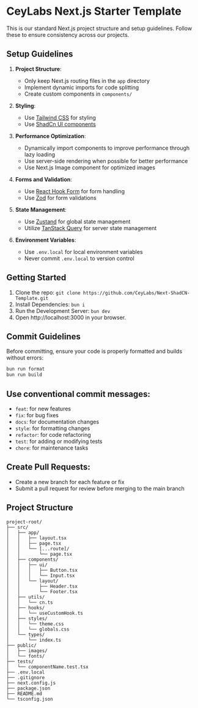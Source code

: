# CeyLabs Next.js Starter Template

This is our standard Next.js project structure and setup guidelines. Follow these to ensure consistency across our projects.

## Setup Guidelines

1. **Project Structure**:

    - Only keep Next.js routing files in the `app` directory
    - Implement dynamic imports for code splitting
    - Create custom components in `components/`

2. **Styling**:

    - Use [Tailwind CSS](https://tailwindcss.com/) for styling
    - Use [ShadCn UI components](https://ui.shadcn.com/)

3. **Performance Optimization**:

    - Dynamically import components to improve performance through lazy loading
    - Use server-side rendering when possible for better performance
    - Use Next.js Image component for optimized images

4. **Forms and Validation**:

    - Use [React Hook Form](https://www.react-hook-form.com/) for form handling
    - Use [Zod](https://zod.dev/) for form validations

5. **State Management**:

    - Use [Zustand](https://github.com/pmndrs/zustand) for global state management
    - Utilize [TanStack Query](https://tanstack.com/query/latest) for server state management

6. **Environment Variables**:
    - Use `.env.local` for local environment variables
    - Never commit `.env.local` to version control

## Getting Started

1. Clone the repo: `git clone https://github.com/CeyLabs/Next-ShadCN-Template.git`
2. Install Dependencies: `bun i`
3. Run the Development Server: `bun dev`
4. Open http://localhost:3000 in your browser.

## Commit Guidelines

Before committing, ensure your code is properly formatted and builds without errors:

```bash
bun run format
bun run build
```

## Use conventional commit messages:

-   `feat`: for new features
-   `fix`: for bug fixes
-   `docs`: for documentation changes
-   `style`: for formatting changes
-   `refactor`: for code refactoring
-   `test`: for adding or modifying tests
-   `chore`: for maintenance tasks

## Create Pull Requests:

-   Create a new branch for each feature or fix
-   Submit a pull request for review before merging to the main branch

## Project Structure

```plaintext
project-root/
├── src/
│   ├── app/
│   │   ├── layout.tsx
│   │   ├── page.tsx
│   │   └── [...route]/
│   │       └── page.tsx
│   ├── components/
│   │   ├── ui/
│   │   │   ├── Button.tsx
│   │   │   └── Input.tsx
│   │   └── layout/
│   │       ├── Header.tsx
│   │       └── Footer.tsx
│   ├── utils/
│   │   └── cn.ts
│   ├── hooks/
│   │   └── useCustomHook.ts
│   ├── styles/
│   │   └── theme.css
│   │   └── globals.css
│   └── types/
│       └── index.ts
├── public/
│   ├── images/
│   └── fonts/
├── tests/
│   └── componentName.test.tsx
├── .env.local
├── .gitignore
├── next.config.js
├── package.json
├── README.md
└── tsconfig.json
```
